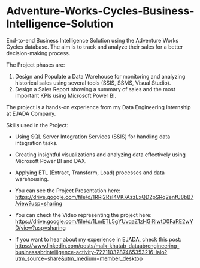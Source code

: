 # Adventure-Works-Cycles-Business-Intelligence-Solution
 End-to-end Business Intelligence Solution using the Adventure Works Cycles database. The aim is to track and analyze their sales for a better decision-making process.

 The Project phases are:
 1. Design and Populate a Data Warehouse for monitoring and analyzing historical sales using several tools (SSIS, SSMS, Visual Studio).
 2. Design a Sales Report showing a summary of sales and the most important KPIs using Microsoft Power BI. 

The project is a hands-on experience from my Data Engineering Internship at EJADA Company.

Skills used in the Project:
- Using SQL Server Integration Services (SSIS) for handling data integration tasks. 
- Creating insightful visualizations and analyzing data effectively using Microsoft Power BI and DAX. 
- Applying ETL (Extract, Transform, Load) processes and data warehousing. 

- You can see the Project Presentation here: https://drive.google.com/file/d/1RRj2Rsl4VK7AzzLxQD2pSRq2enfU8bB7/view?usp=sharing
- You can check the Video representing the project here: https://drive.google.com/file/d/1LmETL5gYUvqaZ1zHGiRiwtD0FaRE2wYD/view?usp=sharing
- If you want to hear about my experience in EJADA, check this post: https://www.linkedin.com/posts/malk-khatab_dataabrengineering-businessabrintelligence-activity-7221103287465353216-Ialo?utm_source=share&utm_medium=member_desktop
